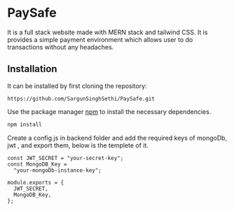# PaySafe

It is a full stack website made with MERN stack and tailwind CSS. It is provides a simple payment environment which allows user to do transactions without any headaches.

## Installation

It can be installed by first cloning the repository:

```
https://github.com/SargunSinghSethi/PaySafe.git
```

Use the package manager [npm](https://www.npmjs.com/) to install the necessary dependencies.

```bash
npm install
```
Create a config.js in backend folder and add the required keys of mongoDb, jwt , and export them, below is the templete of it.
```
const JWT_SECRET = "your-secret-key";
const MongoDB_Key =
  "your-mongoDb-instance-key";

module.exports = {
  JWT_SECRET,
  MongoDB_Key,
};

```
